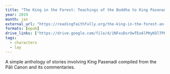 ```yaml
---
title: "The King in the Forest: Teachings of the Buddha to King Pasenadi Kosala"
year: 2019
month: jan
external_url: "https://readingfaithfully.org/the-king-in-the-forest-an-anthology-of-discourses-given-to-king-pasenadi/"
formats: [epub]
drive_links: ["https://drive.google.com/file/d/1NFxuDsrOwTEoAlPHyKDlTPF30Lm6Z6iY/view?usp=drivesdk"]
tags:
  - characters
  - lay
---
```


A simple anthology of stories involving King Pasenadi compiled from the Pāli Canon and its commentaries.
